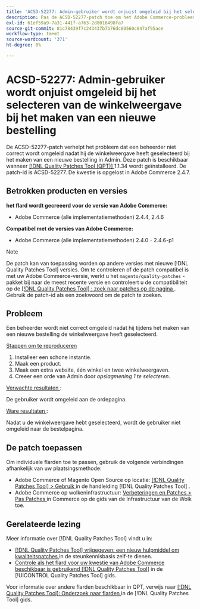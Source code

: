 ```yaml
---
title: 'ACSD-52277: Admin-gebruiker wordt onjuist omgeleid bij het selecteren van de winkelweergave bij het maken van een nieuwe bestelling'
description: Pas de ACSD-52277-patch toe om het Adobe Commerce-probleem op te lossen waarbij een beheerder niet correct wordt omgeleid nadat hij de winkelweergave heeft geselecteerd bij het maken van een nieuwe bestelling in Admin.
exl-id: 61ef59a9-7a31-441f-a763-2d8016498fa7
source-git-commit: 81c78439f7c243437b7b76dc80560c847af95ace
workflow-type: tm+mt
source-wordcount: '371'
ht-degree: 0%

---
```


# ACSD-52277: Admin-gebruiker wordt onjuist omgeleid bij het selecteren van de winkelweergave bij het maken van een nieuwe bestelling

De ACSD-52277-patch verhelpt het probleem dat een beheerder niet correct wordt omgeleid nadat hij de winkelweergave heeft geselecteerd bij het maken van een nieuwe bestelling in Admin. Deze patch is beschikbaar wanneer [[!DNL Quality Patches Tool (QPT)] ](https://experienceleague.adobe.com/nl/docs/commerce-knowledge-base/kb/announcements/commerce-announcements/magento-quality-patches-released-new-tool-to-self-serve-quality-patches) 1.1.34 wordt geïnstalleerd. De patch-id is ACSD-52277. De kwestie is opgelost in Adobe Commerce 2.4.7.

## Betrokken producten en versies

**het flard wordt gecreeerd voor de versie van Adobe Commerce:**

* Adobe Commerce (alle implementatiemethoden) 2.4.4, 2.4.6

**Compatibel met de versies van Adobe Commerce:**

* Adobe Commerce (alle implementatiemethoden) 2.4.0 - 2.4.6-p1

>[!NOTE]
>
>De patch kan van toepassing worden op andere versies met nieuwe [!DNL Quality Patches Tool] versies. Om te controleren of de patch compatibel is met uw Adobe Commerce-versie, werkt u het `magento/quality-patches` -pakket bij naar de meest recente versie en controleert u de compatibiliteit op de [[!DNL Quality Patches Tool] : zoek naar patches op de pagina ](https://experienceleague.adobe.com/tools/commerce-quality-patches/index.html?lang=nl-NL) . Gebruik de patch-id als een zoekwoord om de patch te zoeken.

## Probleem

Een beheerder wordt niet correct omgeleid nadat hij tijdens het maken van een nieuwe bestelling de winkelweergave heeft geselecteerd.

<u> Stappen om te reproduceren </u>

1. Installeer een schone instantie.
1. Maak een product.
1. Maak een extra website, één winkel en twee winkelweergaven.
1. Creeer een orde van Admin door *opslagmening 1 te selecteren*.

<u> Verwachte resultaten </u>:

De gebruiker wordt omgeleid aan de ordepagina.

<u> Ware resultaten </u>:

Nadat u de winkelweergave hebt geselecteerd, wordt de gebruiker niet omgeleid naar de bestelpagina.

## De patch toepassen

Om individuele flarden toe te passen, gebruik de volgende verbindingen afhankelijk van uw plaatsingsmethode:

* Adobe Commerce of Magento Open Source op locatie: [[!DNL Quality Patches Tool]  > Gebruik ](/help/tools/quality-patches-tool/usage.md) in de handleiding [!DNL Quality Patches Tool] .
* Adobe Commerce op wolkeninfrastructuur: [ Verbeteringen en Patches > Pas Patches ](https://experienceleague.adobe.com/docs/commerce-cloud-service/user-guide/develop/upgrade/apply-patches.html?lang=nl-NL) in Commerce op de gids van de Infrastructuur van de Wolk toe.

## Gerelateerde lezing

Meer informatie over [!DNL Quality Patches Tool] vindt u in:

* [[!DNL Quality Patches Tool]  vrijgegeven: een nieuw hulpmiddel om kwaliteitspatches ](https://experienceleague.adobe.com/nl/docs/commerce-knowledge-base/kb/announcements/commerce-announcements/magento-quality-patches-released-new-tool-to-self-serve-quality-patches) in de steunkennisbasis zelf-te dienen.
* [ Controle als het flard voor uw kwestie van Adobe Commerce beschikbaar is gebruikend  [!DNL Quality Patches Tool]](/help/tools/quality-patches-tool/patches-available-in-qpt/check-patch-for-magento-issue-with-magento-quality-patches.md) in de [!UICONTROL Quality Patches Tool] gids.


Voor informatie over andere flarden beschikbaar in QPT, verwijs naar [[!DNL Quality Patches Tool]: Onderzoek naar flarden ](https://experienceleague.adobe.com/tools/commerce-quality-patches/index.html?lang=nl-NL) in de [!DNL Quality Patches Tool] gids.
